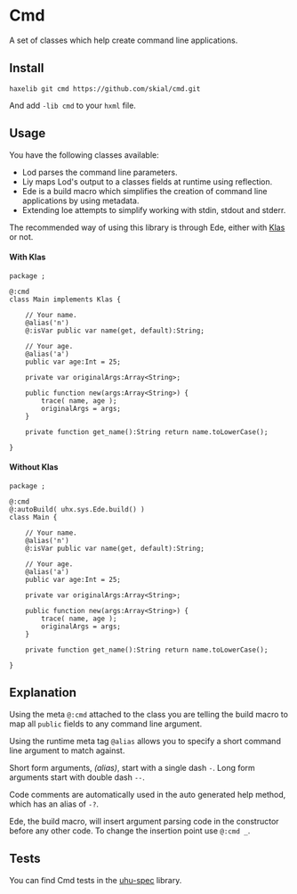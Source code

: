 Cmd
=====

A set of classes which help create command line applications.

## Install

`haxelib git cmd https://github.com/skial/cmd.git`

And add `-lib cmd` to your `hxml` file.
	
## Usage

You have the following classes available:
	
+ Lod parses the command line parameters.
+ Liy maps Lod's output to a classes fields at runtime using reflection.
+ Ede is a build macro which simplifies the creation of command line applications by using
metadata.
+ Extending Ioe attempts to simplify working with stdin, stdout and stderr.

The recommended way of using this library is through Ede, either with [Klas](https://github.com/skial/klas/) or not.

#### With Klas

```
package ;

@:cmd
class Main implements Klas {
	
	// Your name.
	@alias('n')
	@:isVar public var name(get, default):String;
	
	// Your age.
	@alias('a')
	public var age:Int = 25;
	
	private var originalArgs:Array<String>;
	
	public function new(args:Array<String>) {
		trace( name, age );
		originalArgs = args;
	}
	
	private function get_name():String return name.toLowerCase();
	
}
```

#### Without Klas

```
package ;

@:cmd
@:autoBuild( uhx.sys.Ede.build() )
class Main {
	
	// Your name.
	@alias('n')
	@:isVar public var name(get, default):String;
	
	// Your age.
	@alias('a')
	public var age:Int = 25;
	
	private var originalArgs:Array<String>;
	
	public function new(args:Array<String>) {
		trace( name, age );
		originalArgs = args;
	}
	
	private function get_name():String return name.toLowerCase();
	
}
```

## Explanation

Using the meta `@:cmd` attached to the class you are telling the build
macro to map all `public` fields to any command line argument.

Using the runtime meta tag `@alias` allows you to specify a short
command line argument to match against.

Short form arguments, _(alias)_, start with a single dash `-`.
Long form arguments start with double dash `--`.

Code comments are automatically used in the auto generated help method,
which has an alias of `-?`.

Ede, the build macro, will insert argument parsing code in the constructor
before any other code. To change the insertion point use `@:cmd _`.

## Tests

You can find Cmd tests in the [uhu-spec](https://github.com/skial/uhu-spec/blob/master/src/uhx/sys/) library.